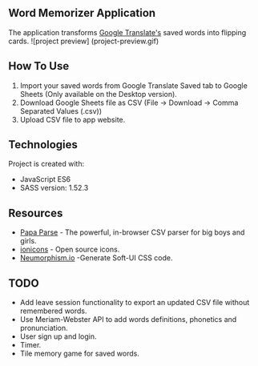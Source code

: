 ## Word Memorizer Application

The application transforms [Google Translate's](https://translate.google.com/saved) saved words into flipping cards.
![project preview] (project-preview.gif)

## How To Use

1. Import your saved words from Google Translate Saved tab to Google Sheets (Only available on the Desktop version).
2. Download Google Sheets file as CSV (File -> Download -> Comma Separated Values (.csv))
3. Upload CSV file to app website.

## Technologies

Project is created with:

- JavaScript ES6
- SASS version: 1.52.3

## Resources

- [Papa Parse](https://www.papaparse.com/) - The powerful, in-browser CSV parser for big boys and girls.
- [ionicons](https://ionic.io/ionicons) - Open source icons.
- [Neumorphism.io](https://neumorphism.io/#e0e0e0) -Generate Soft-UI CSS code.

## TODO

- Add leave session functionality to export an updated CSV file without remembered words.
- Use Meriam-Webster API to add words definitions, phonetics and pronunciation.
- User sign up and login.
- Timer.
- Tile memory game for saved words.
